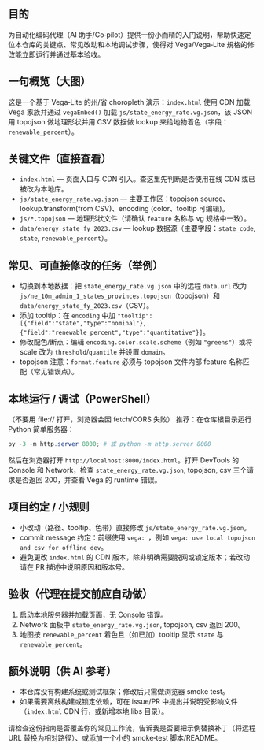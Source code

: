 ## 目的
为自动化编码代理（AI 助手/Co‑pilot）提供一份小而精的入门说明，帮助快速定位本仓库的关键点、常见改动和本地调试步骤，使得对 Vega/Vega‑Lite 規格的修改能立即运行并通过基本验收。

## 一句概览（大图）
这是一个基于 Vega‑Lite 的州/省 choropleth 演示：`index.html` 使用 CDN 加载 Vega 家族并通过 `vegaEmbed()` 加载 `js/state_energy_rate.vg.json`，该 JSON 用 topojson 做地理形状并用 CSV 数据做 lookup 来给地物着色（字段：`renewable_percent`）。

## 关键文件（直接查看）
- `index.html` — 页面入口与 CDN 引入。查这里先判断是否使用在线 CDN 或已被改为本地库。
- `js/state_energy_rate.vg.json` — 主要工作区：topojson source、lookup.transform(from CSV)、encoding (color、tooltip 可编辑)。
- `js/*.topojson` — 地理形状文件（请确认 `feature` 名称与 vg 规格中一致）。
- `data/energy_state_fy_2023.csv` — lookup 数据源（主要字段：`state_code`, `state`, `renewable_percent`）。

## 常见、可直接修改的任务（举例）
- 切换到本地数据：把 `state_energy_rate.vg.json` 中的远程 `data.url` 改为 `js/ne_10m_admin_1_states_provinces.topojson`（topojson）和 `data/energy_state_fy_2023.csv`（CSV）。
- 添加 tooltip：在 `encoding` 中加 `"tooltip": [{"field":"state","type":"nominal"},{"field":"renewable_percent","type":"quantitative"}]`。
- 修改配色/断点：编辑 `encoding.color.scale.scheme`（例如 `"greens"`）或将 scale 改为 `threshold`/`quantile` 并设置 `domain`。
- topojson 注意：`format.feature` 必须与 topojson 文件内部 feature 名称匹配（常见错误点）。

## 本地运行 / 调试（PowerShell）
（不要用 file:// 打开，浏览器会因 fetch/CORS 失败）
推荐：在仓库根目录运行 Python 简单服务器：
```powershell
py -3 -m http.server 8000; # 或 python -m http.server 8000
```
然后在浏览器打开 `http://localhost:8000/index.html`。打开 DevTools 的 Console 和 Network，检查 `state_energy_rate.vg.json`, topojson, csv 三个请求是否返回 200，并查看 Vega 的 runtime 错误。

## 项目约定 / 小规则
- 小改动（路径、tooltip、色带）直接修改 `js/state_energy_rate.vg.json`。
- commit message 约定：前缀使用 `vega: `，例如 `vega: use local topojson and csv for offline dev`。
- 避免更改 `index.html` 的 CDN 版本，除非明确需要脱网或锁定版本；若改动请在 PR 描述中说明原因和版本号。

## 验收（代理在提交前应自动做）
1. 启动本地服务器并加载页面，无 Console 错误。  
2. Network 面板中 `state_energy_rate.vg.json`, topojson, csv 返回 200。  
3. 地图按 `renewable_percent` 着色且（如已加）tooltip 显示 `state` 与 `renewable_percent`。

## 额外说明（供 AI 参考）
- 本仓库没有构建系统或测试框架；修改后只需做浏览器 smoke test。  
- 如果需要离线构建或锁定依赖，可在 issue/PR 中提出并说明受影响文件（`index.html` CDN 行，或新增本地 libs 目录）。

请检查这份指南是否覆盖你的常见工作流，告诉我是否要把示例替换补丁（将远程 URL 替换为相对路径）、或添加一个小的 smoke‑test 脚本/README。 
